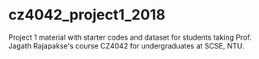 # cz4042_project1_2018
Project 1 material with starter codes and dataset for students taking Prof. Jagath Rajapakse's course CZ4042 for undergraduates at SCSE, NTU. 
